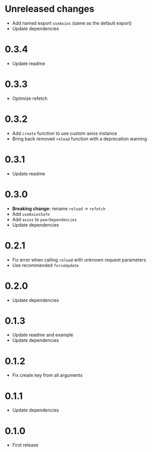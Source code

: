 # Unreleased changes

- Add named export `useAxios` (same as the default export)
- Update dependencies

# 0.3.4

- Update readme

# 0.3.3

- Optimize refetch

# 0.3.2

- Add `create` function to use custom axios instance
- Bring back removed `reload` function with a deprecation warning

# 0.3.1

- Update readme

# 0.3.0

- **Breaking change:** rename `reload` → `refetch`
- Add `useAxiosSafe`
- Add `axios` to `peerDependencies`
- Update dependencies

# 0.2.1

- Fix error when calling `reload` with unknown request parameters
- Use recommended `forceUpdate`

# 0.2.0

- Update dependencies

# 0.1.3

- Update readme and example
- Update dependencies

# 0.1.2

- Fix create key from all arguments

# 0.1.1

- Update dependencies

# 0.1.0

- First release

